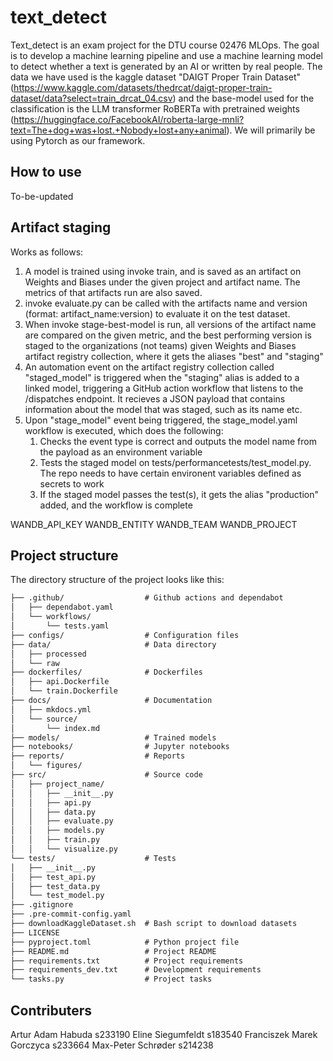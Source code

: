 # text_detect

Text_detect is an exam project for the DTU course 02476 MLOps.
The goal is to develop a machine learning pipeline and use a machine learning model to detect whether a text is generated by an AI or written by real people.
The data we have used is the kaggle dataset "DAIGT Proper Train Dataset" (https://www.kaggle.com/datasets/thedrcat/daigt-proper-train-dataset/data?select=train_drcat_04.csv) and the base-model used for the classification is the LLM transformer RoBERTa with pretrained weights (https://huggingface.co/FacebookAI/roberta-large-mnli?text=The+dog+was+lost.+Nobody+lost+any+animal). We will primarily be using Pytorch as our framework.

## How to use

To-be-updated


## Artifact staging
Works as follows:
1. A model is trained using invoke train, and is saved as an artifact on Weights and Biases under the given project and artifact name. The metrics of that artifacts run are also saved.
2. invoke evaluate.py can be called with the artifacts name and version (format: artifact_name:version) to evaluate it on the test dataset.
3. When invoke stage-best-model is run, all versions of the artifact name are compared on the given metric, and the best performing version is staged to the organizations (not teams) given Weights and Biases artifact registry collection, where it gets the aliases "best" and "staging"
4. An automation event on the artifact registry collection called "staged_model" is triggered when the "staging" alias is added to a linked model, triggering a GitHub action workflow that listens to the /dispatches endpoint. It recieves a JSON payload that contains information about the model that was staged, such as its name etc.
5. Upon "stage_model" event being triggered, the stage_model.yaml workflow is executed, which does the following:
   1. Checks the event type is correct and outputs the model name from the payload as an environment variable
   2. Tests the staged model on tests/performancetests/test_model.py. The repo needs to have certain environent variables defined as secrets to work
   3. If the staged model passes the test(s), it gets the alias "production" added, and the workflow is complete

WANDB_API_KEY
WANDB_ENTITY
WANDB_TEAM
WANDB_PROJECT


## Project structure

The directory structure of the project looks like this:
```txt
├── .github/                  # Github actions and dependabot
│   ├── dependabot.yaml
│   └── workflows/
│       └── tests.yaml
├── configs/                  # Configuration files
├── data/                     # Data directory
│   ├── processed
│   └── raw
├── dockerfiles/              # Dockerfiles
│   ├── api.Dockerfile
│   └── train.Dockerfile
├── docs/                     # Documentation
│   ├── mkdocs.yml
│   └── source/
│       └── index.md
├── models/                   # Trained models
├── notebooks/                # Jupyter notebooks
├── reports/                  # Reports
│   └── figures/
├── src/                      # Source code
│   ├── project_name/
│   │   ├── __init__.py
│   │   ├── api.py
│   │   ├── data.py
│   │   ├── evaluate.py
│   │   ├── models.py
│   │   ├── train.py
│   │   └── visualize.py
└── tests/                    # Tests
│   ├── __init__.py
│   ├── test_api.py
│   ├── test_data.py
│   └── test_model.py
├── .gitignore
├── .pre-commit-config.yaml
├── downloadKaggleDataset.sh  # Bash script to download datasets
├── LICENSE
├── pyproject.toml            # Python project file
├── README.md                 # Project README
├── requirements.txt          # Project requirements
├── requirements_dev.txt      # Development requirements
└── tasks.py                  # Project tasks
```

## Contributers

Artur Adam Habuda s233190
Eline Siegumfeldt s183540
Franciszek Marek Gorczyca s233664
Max-Peter Schrøder s214238
